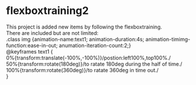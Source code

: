# flexboxtraining2
This project is added new items by following the flexboxtraining.<br>
There are included but are not limited:<br>
.class img {animation-name:text1;
            animation-duration:4s;
            animation-timimg-function:ease-in-out;
            anumation-iteration-count:2;}<br>
@keyframes text1 {<br>
                   0%{transform:translate(-100%,-100%)}/postion:left100%,top100%./<br>
                  50%{transform:rotate(180deg)}/to ratate 180deg during the half of time./<br>
                 100%{transform:rotate(360deg)}/to ratate 360deg in time out./<br>
                 }<br>
